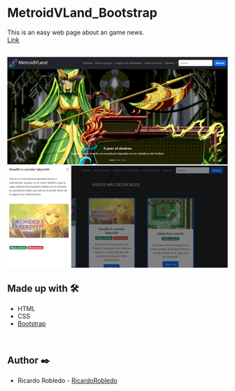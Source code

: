 # MetroidVLand_Bootstrap

This is an easy web page about an game news.
<br>
[Link](https://ricardorobledo.github.io/MetroidVLand_Bootstrap/)


<br>

<img src="https://github.com/RicardoRobledo/MetroidVLand_Bootstrap/blob/main/1.jpg">
<img src="https://github.com/RicardoRobledo/MetroidVLand_Bootstrap/blob/main/2.jpg">


## Made up with 🛠️

- HTML
- CSS
- [Bootstrap](https://getbootstrap.com/)


<br>


## Author ✒️

- Ricardo Robledo - [RicardoRobledo](https://github.com/RicardoRobledo)
